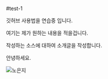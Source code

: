 #test-1

깃허브 사용법을 연습중 입니다.

여기는 제가 원하는 내용을 적을겁니다.

작성하는 소스에 대하여 소개글을 작성합니다.

안녕하세요.


![노은지](./nonono)

